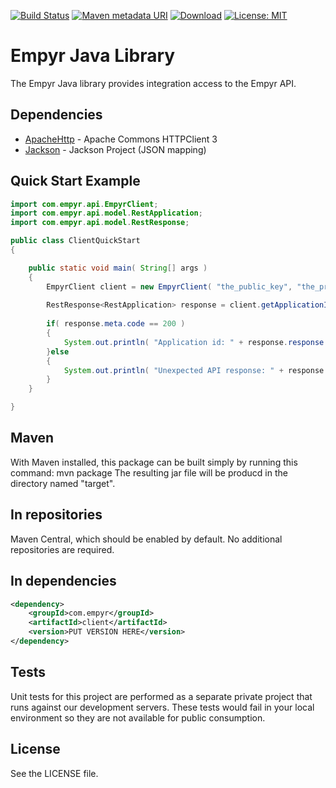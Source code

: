 
[![Build Status](https://travis-ci.org/EmpyrNetwork/empyr_java.svg)](https://travis-ci.org/EmpyrNetwork/empyr_java)
[![Maven metadata URI](https://img.shields.io/maven-metadata/v/http/central.maven.org/maven2/com/empyr/client/maven-metadata.xml.svg)](http://central.maven.org/maven2/com/empyr/client/maven-metadata.xml)
[![Download](https://api.bintray.com/packages/empyrnetwork/empyrnetwork/empyr_java/images/download.svg)](https://bintray.com/empyrnetwork/empyrnetwork/empyr_java/_latestVersion)
[![License: MIT](https://img.shields.io/badge/License-MIT-yellow.svg)](https://opensource.org/licenses/MIT)

# Empyr Java Library

The Empyr Java library provides integration access to the Empyr API.

## Dependencies
* [ApacheHttp] - Apache Commons HTTPClient 3
* [Jackson] - Jackson Project (JSON mapping)

## Quick Start Example

````java
import com.empyr.api.EmpyrClient;
import com.empyr.api.model.RestApplication;
import com.empyr.api.model.RestResponse;

public class ClientQuickStart
{

	public static void main( String[] args )
	{
		EmpyrClient client = new EmpyrClient( "the_public_key", "the_private_key" );
		
		RestResponse<RestApplication> response = client.getApplicationInfo();
		
		if( response.meta.code == 200 )
		{
			System.out.println( "Application id: " + response.response.id );
		}else
		{
			System.out.println( "Unexpected API response: " + response );
		}
	}

}
````


## Maven
With Maven installed, this package can be built simply by running this command:
    mvn package
The resulting jar file will be producd in the directory named "target".

## In repositories
Maven Central, which should be enabled by default. No additional repositories are required.

## In dependencies

````xml
<dependency>
    <groupId>com.empyr</groupId>
    <artifactId>client</artifactId>
    <version>PUT VERSION HERE</version>
</dependency>
````

## Tests
Unit tests for this project are performed as a separate private project that runs against our development servers. These tests would fail in your local environment so they are not available for public consumption.

## License
See the LICENSE file.

   [ApacheHttp]: <http://hc.apache.org/httpclient-3.x/>
   [Jackson]: <https://github.com/FasterXML/jackson>

